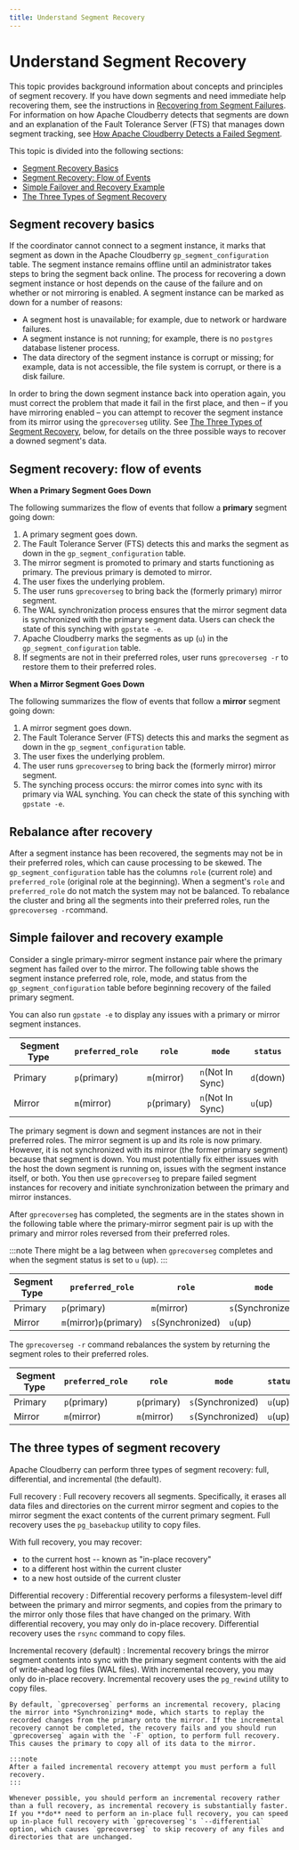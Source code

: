```yaml
---
title: Understand Segment Recovery
---
```


# Understand Segment Recovery

This topic provides background information about concepts and principles of segment recovery. If you have down segments and need immediate help recovering them, see the instructions in [Recovering from Segment Failures](./recover-from-segment-failures.md). For information on how Apache Cloudberry detects that segments are down and an explanation of the Fault Tolerance Server (FTS) that manages down segment tracking, see [How Apache Cloudberry Detects a Failed Segment](./detect-a-failed-segment.md).

This topic is divided into the following sections:

- [Segment Recovery Basics](#segment-recovery-basics)
- [Segment Recovery: Flow of Events](#segment-recovery-flow-of-events)
- [Simple Failover and Recovery Example](#simple-failover-and-recovery-example)
- [The Three Types of Segment Recovery](#the-three-types-of-segment-recovery)

## Segment recovery basics

If the coordinator cannot connect to a segment instance, it marks that segment as down in the Apache Cloudberry `gp_segment_configuration` table. The segment instance remains offline until an administrator takes steps to bring the segment back online. The process for recovering a down segment instance or host depends on the cause of the failure and on whether or not mirroring is enabled. A segment instance can be marked as down for a number of reasons:

- A segment host is unavailable; for example, due to network or hardware failures.
- A segment instance is not running; for example, there is no `postgres` database listener process.
- The data directory of the segment instance is corrupt or missing; for example, data is not accessible, the file system is corrupt, or there is a disk failure.

In order to bring the down segment instance back into operation again, you must correct the problem that made it fail in the first place, and then – if you have mirroring enabled – you can attempt to recover the segment instance from its mirror using the `gprecoverseg` utility. See [The Three Types of Segment Recovery](#the-three-types-of-segment-recovery), below, for details on the three possible ways to recover a downed segment's data.

## Segment recovery: flow of events

**When a Primary Segment Goes Down**

The following summarizes the flow of events that follow a **primary** segment going down:

1. A primary segment goes down.
2. The Fault Tolerance Server (FTS) detects this and marks the segment as down in the `gp_segment_configuration` table.
3. The mirror segment is promoted to primary and starts functioning as primary. The previous primary is demoted to mirror.
4. The user fixes the underlying problem.
5. The user runs `gprecoverseg` to bring back the (formerly primary) mirror segment.
6. The WAL synchronization process ensures that the mirror segment data is synchronized with the primary segment data. Users can check the state of this synching with `gpstate -e`.
7. Apache Cloudberry marks the segments as up (`u`) in the `gp_segment_configuration` table.
8. If segments are not in their preferred roles, user runs `gprecoverseg -r` to restore them to their preferred roles.

**When a Mirror Segment Goes Down**

The following summarizes the flow of events that follow a **mirror** segment going down:

1. A mirror segment goes down.
2. The Fault Tolerance Server (FTS) detects this and marks the segment as down in the `gp_segment_configuration` table.
3. The user fixes the underlying problem.
4. The user runs `gprecoverseg` to bring back the (formerly mirror) mirror segment.
5. The synching process occurs: the mirror comes into sync with its primary via WAL synching. You can check the state of this synching with `gpstate -e`.

## Rebalance after recovery

After a segment instance has been recovered, the segments may not be in their preferred roles, which can cause processing to be skewed. The `gp_segment_configuration` table has the columns `role` (current role) and `preferred_role` (original role at the beginning). When a segment's `role` and `preferred_role` do not match the system may not be balanced. To rebalance the cluster and bring all the segments into their preferred roles, run the `gprecoverseg -r`command.

## Simple failover and recovery example

Consider a single primary-mirror segment instance pair where the primary segment has failed over to the mirror. The following table shows the segment instance preferred role, role, mode, and status from the `gp_segment_configuration` table before beginning recovery of the failed primary segment.

You can also run `gpstate -e` to display any issues with a primary or mirror segment instances.

| Segment Type |`preferred_role`|`role`|`mode`|`status`|
|--------------|----------------|------|------|--------|
|Primary|`p`(primary)|`m`(mirror)|`n`(Not In Sync)|`d`(down)|
|Mirror|`m`(mirror)|`p`(primary)|`n`(Not In Sync)|`u`(up)|

The primary segment is down and segment instances are not in their preferred roles. The mirror segment is up and its role is now primary. However, it is not synchronized with its mirror (the former primary segment) because that segment is down. You must potentially fix either issues with the host the down segment is running on, issues with the segment instance itself, or both. You then use `gprecoverseg` to prepare failed segment instances for recovery and initiate synchronization between the primary and mirror instances.

After `gprecoverseg` has completed, the segments are in the states shown in the following table where the primary-mirror segment pair is up with the primary and mirror roles reversed from their preferred roles.

:::note
There might be a lag between when `gprecoverseg` completes and when the segment status is set to `u` (up).
:::

| Segment Type |`preferred_role`|`role`|`mode`|`status`|
|--------------|----------------|------|------|--------|
|Primary|`p`(primary)|`m`(mirror)|`s`(Synchronized)|`u`(up)|
|Mirror|`m`(mirror)`p`(primary)|`s`(Synchronized)|`u`(up)

The `gprecoverseg -r` command rebalances the system by returning the segment roles to their preferred roles.

| Segment Type |`preferred_role`|`role`|`mode`|`status`|
|--------------|----------------|------|------|--------|
|Primary|`p`(primary)|`p`(primary)|`s`(Synchronized)|`u`(up)|
|Mirror|`m`(mirror)|`m`(mirror)|`s`(Synchronized)|`u`(up)|

## The three types of segment recovery

Apache Cloudberry can perform three types of segment recovery: full, differential, and incremental (the default).

Full recovery
:  Full recovery recovers all segments. Specifically, it erases all data files and directories on the current mirror segment and copies to the mirror segment the exact contents of the current primary segment. Full recovery uses the `pg_basebackup` utility to copy files. 

   With full recovery, you may recover:

   - to the current host -- known as "in-place recovery"
   - to a different host within the current cluster
   - to a new host outside of the current cluster

Differential recovery
:   Differential recovery performs a filesystem-level diff between the primary and mirror segments, and copies from the primary to the mirror only those files that have changed on the primary. With differential recovery, you may only do in-place recovery. Differential recovery uses the `rsync` command to copy files.

Incremental recovery (default)
:   Incremental recovery brings the mirror segment contents into sync with the primary segment contents with the aid of write-ahead log files (WAL files). With incremental recovery, you may only do in-place recovery. Incremental recovery uses the `pg_rewind` utility to copy files. 

    By default, `gprecoverseg` performs an incremental recovery, placing the mirror into *Synchronizing* mode, which starts to replay the recorded changes from the primary onto the mirror. If the incremental recovery cannot be completed, the recovery fails and you should run `gprecoverseg` again with the `-F` option, to perform full recovery. This causes the primary to copy all of its data to the mirror.

    :::note
    After a failed incremental recovery attempt you must perform a full recovery.
    :::

    Whenever possible, you should perform an incremental recovery rather than a full recovery, as incremental recovery is substantially faster. If you **do** need to perform an in-place full recovery, you can speed up in-place full recovery with `gprecoverseg`'s `--differential` option, which causes `gprecoverseg` to skip recovery of any files and directories that are unchanged. 

